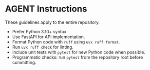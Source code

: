 # AGENT Instructions

These guidelines apply to the entire repository.

- Prefer Python 3.10+ syntax.
- Use FastAPI for API implementation.
- Format Python code with `ruff` using `uvx ruff format`.
- Run `uvx ruff check` for linting.
- Include unit tests with `pytest` for new Python code when possible.
- Programmatic checks: run `pytest` from the repository root before committing.
